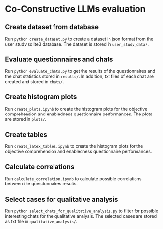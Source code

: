 # Co-Constructive LLMs evaluation

## Create dataset from database

Run ``python create_dataset.py`` to create a dataset in json format from the user study sqlite3 database. The dataset is stored in ``user_study_data/``.
## Evaluate questionnaires and chats

Run ``python evaluate_chats.py`` to get the results of the questionnaires and the chat statistics stored in ``results/``. In addition, txt files of each chat are created and stored in ``chats/``. 

## Create histogram plots

Run ``create_plots.ipynb`` to create the histogram plots for the objective comprehension and enabledness questionnaire performances. The plots are stored in ``plots/``.

## Create tables

Run ``create_latex_tables.ipynb`` to create the histogram plots for the objective comprehension and enabledness questionnaire performances.

## Calculate correlations

Run ``calculate_correlation.ipynb`` to calculate possible correlations between the questionnaires results.


## Select cases for qualitative analysis

Run ``python select_chats_for_qualitative_analysis.py`` to filter for possible interesting chats for the qualitative analysis. The selected cases are stored as txt file in ``qualitative_analysis/``.